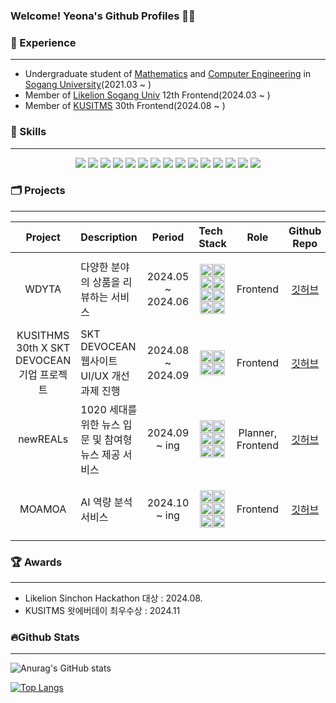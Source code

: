 ### Welcome! Yeona's Github Profiles 👋🐣

### 🌱 Experience
--- 
- Undergraduate student of [Mathematics](https://math.sogang.ac.kr/math/index_new.html) and [Computer Engineering](https://cs.sogang.ac.kr/cs/index_new.html) in [Sogang University](https://www.sogang.ac.kr/ko/home)(2021.03 ~ )
- Member of [Likelion Sogang Univ](https://www.likelionsg.site/) 12th Frontend(2024.03 ~ )
- Member of [KUSITMS](https://www.kusitms.com/) 30th Frontend(2024.08 ~ )

### 💪 Skills
---
<p align="center">
  <img src="https://img.shields.io/badge/javascript-F7DF1E?style=for-the-badge&logo=javascript&logoColor=white">
    <img src="https://img.shields.io/badge/typescript-3178C6?style=for-the-badge&logo=typescript&logoColor=white">
  <img src="https://img.shields.io/badge/C-A8B9CC?style=for-the-badge&logo=C&logoColor=white">
  <img src="https://img.shields.io/badge/C++-00599C?style=for-the-badge&logo=cplusplus&logoColor=white">
<img src="https://img.shields.io/badge/react-61DAFB?style=for-the-badge&logo=react&logoColor=white">
  <img src="https://img.shields.io/badge/next.js-000000?style=for-the-badge&logo=next.js&logoColor=white">
  <img src="https://img.shields.io/badge/css-1572B6?style=for-the-badge&logo=css3&logoColor=white">
  <img src="https://img.shields.io/badge/html5-E34F26?style=for-the-badge&logo=html5&logoColor=white"> 
  <img src="https://img.shields.io/badge/tailwindcss-06B6D4?style=for-the-badge&logo=tailwindcss&logoColor=white">
    <img src="https://img.shields.io/badge/sass-CC6699?style=for-the-badge&logo=sass&logoColor=white">
    <img src="https://img.shields.io/badge/styledcomponents-DB7093?style=for-the-badge&logo=styledcomponents&logoColor=white">
      <img src="https://img.shields.io/badge/storybook-ff4785?style=for-the-badge&logo=storybook&logoColor=white">
        <img src="https://img.shields.io/badge/vite-646CFF?style=for-the-badge&logo=vite&logoColor=white">
  <img src="https://img.shields.io/badge/github-181717?style=for-the-badge&logo=github&logoColor=white">
<img src="https://img.shields.io/badge/git-F05032?style=for-the-badge&logo=git&logoColor=white">
</p>

### 🗂️ Projects
---
| Project | Description | Period | Tech Stack | Role | Github Repo |
| :---: | :--- | :---: | :--- |:---: |:---: |
| WDYTA | 다양한 분야의 상품을 리뷰하는 서비스 | 2024.05 ~ 2024.06 | <p align="center"><img src="https://img.shields.io/badge/next.js-000000?style=flat-square&logo=next.js&logoColor=white" height="20"><img src="https://img.shields.io/badge/typescript-3178C6?style=flat-square&logo=typescript&logoColor=white" height="20"><img src="https://img.shields.io/badge/tailwindcss-06B6D4?style=flat-square&logo=tailwindcss&logoColor=white" height="20"><img src="https://img.shields.io/badge/storybook-ff4785?style=flat-square&logo=storybook&logoColor=white" height="20"><img src="https://img.shields.io/badge/reactquery-ff4154?style=flat-square&logo=reactquery&logoColor=white" height="20"><img src="https://img.shields.io/badge/zustand-orange?style=flat-square&logo=zustand&logoColor=white" height="20"><img src="https://img.shields.io/badge/reacthookform-EC5990?style=flat-square&logo=reacthookform&logoColor=white" height="20"><img src="https://img.shields.io/badge/githubaction-2088ff?style=flat-square&logo=githubactions&logoColor=white" height="20"></p> | Frontend | [깃허브](https://github.com/Codeit-Part4-SFJs/WDYTA)|
| KUSITHMS 30th X SKT DEVOCEAN 기업 프로젝트 | SKT DEVOCEAN 웹사이트 UI/UX 개선 과제 진행 | 2024.08 ~ 2024.09 | <p align="center"><img src="https://img.shields.io/badge/Java-007396?style=flat-square&logo=OpenJDK&logoColor=white" height="20"><img src="https://img.shields.io/badge/maven-C71A36?style=flat-square&logo=apachemaven&logoColor=white" height="20"><img src="https://img.shields.io/badge/JSP-e76f00?style=flat-square&logo=jsp&logoColor=white" height="20"><img src="https://img.shields.io/badge/jquery-0769AD?style=flat-square&logo=jquery&logoColor=white" height="20"></p> | Frontend | [깃허브](https://github.com/kusitms30th-devocean-b)|
| newREALs | 1020 세대를 위한 뉴스 입문 및 참여형 뉴스 제공 서비스 | 2024.09 ~ ing | <p align="center"><img src="https://img.shields.io/badge/react-61DAFB?style=flat-square&logo=react&logoColor=white" height="20"><img src="https://img.shields.io/badge/typescript-3178C6?style=flat-square&logo=typescript&logoColor=white" height="20"><img src="https://img.shields.io/badge/styledcomponents-DB7093?style=flat-square&logo=styledcomponents&logoColor=white" height="20"><img src="https://img.shields.io/badge/vite-646CFF?style=flat-square&logo=vite&logoColor=white" height="20"><img src="https://img.shields.io/badge/vercel-000000?style=flat-square&logo=vercel&logoColor=white" height="20"><img src="https://img.shields.io/badge/githubaction-2088ff?style=flat-square&logo=githubactions&logoColor=white" height="20"></p> | Planner, Frontend | [깃허브](https://github.com/2024-Fall-CapstoneDesign/newReals_FE)|
| MOAMOA | AI 역량 분석 서비스 | 2024.10 ~ ing | <p align="center"><img src="https://img.shields.io/badge/react-61DAFB?style=flat-square&logo=react&logoColor=white" height="20"><img src="https://img.shields.io/badge/typescript-3178C6?style=flat-square&logo=typescript&logoColor=white" height="20"><img src="https://img.shields.io/badge/styledcomponents-DB7093?style=flat-square&logo=styledcomponents&logoColor=white" height="20"><img src="https://img.shields.io/badge/vite-646CFF?style=flat-square&logo=vite&logoColor=white" height="20"><img src="https://img.shields.io/badge/vercel-000000?style=flat-square&logo=vercel&logoColor=white" height="20"><img src="https://img.shields.io/badge/githubaction-2088ff?style=flat-square&logo=githubactions&logoColor=white" height="20"></p> | Frontend | [깃허브](https://github.com/KUSITMS-MOAMOA/MOAMOA_FE)|

### 🏆 Awards
---
- Likelion Sinchon Hackathon 대상 : 2024.08.
- KUSITMS 왓에버데이 최우수상 : 2024.11

### 🔥Github Stats
---
<div align="left">
  
  ![Anurag's GitHub stats](https://github-readme-stats.vercel.app/api?username=yeona813&show_icons=true&theme=radical)

  [![Top Langs](https://github-readme-stats.vercel.app/api/top-langs/?username=yeona813&layout=compact)](https://github.com/anuraghazra/github-readme-stats)

</div>
